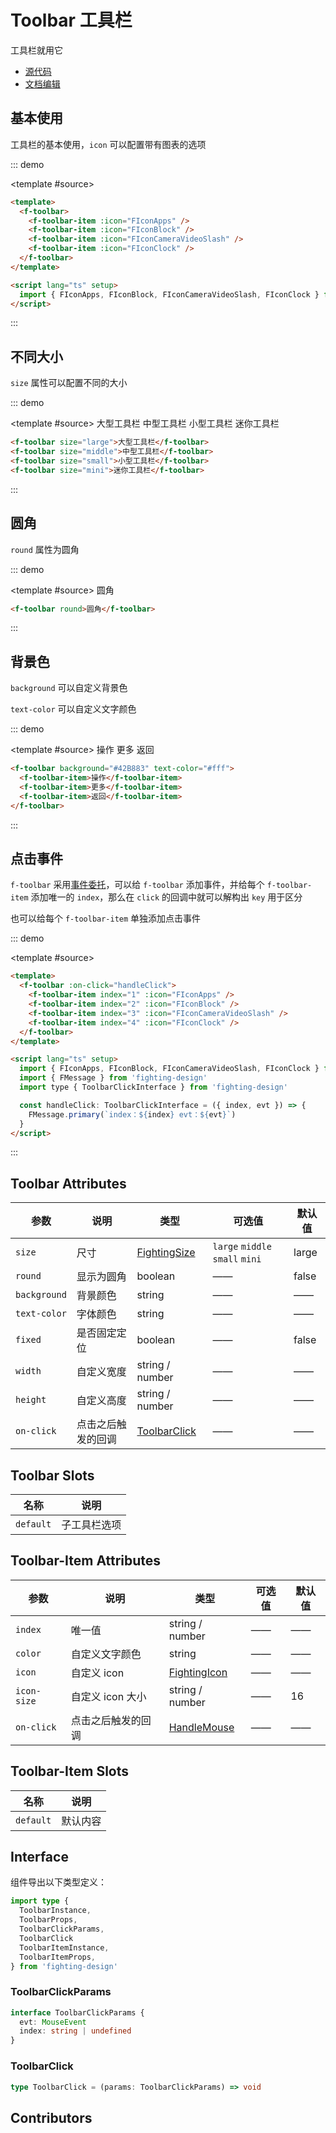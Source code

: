 # Toolbar 工具栏

工具栏就用它

- [源代码](https://github.com/FightingDesign/fighting-design/tree/master/packages/fighting-design/toolbar)
- [文档编辑](https://github.com/FightingDesign/fighting-design/blob/master/docs/docs/components/toolbar.md)

## 基本使用

工具栏的基本使用，`icon` 可以配置带有图表的选项

::: demo

<template #source>
<f-toolbar>
<f-toolbar-item :icon="FIconApps" />
<f-toolbar-item :icon="FIconBlock" />
<f-toolbar-item :icon="FIconCameraVideoSlash" />
<f-toolbar-item :icon="FIconClock" />
</f-toolbar>
</template>

```html
<template>
  <f-toolbar>
    <f-toolbar-item :icon="FIconApps" />
    <f-toolbar-item :icon="FIconBlock" />
    <f-toolbar-item :icon="FIconCameraVideoSlash" />
    <f-toolbar-item :icon="FIconClock" />
  </f-toolbar>
</template>

<script lang="ts" setup>
  import { FIconApps, FIconBlock, FIconCameraVideoSlash, FIconClock } from '@fighting-design/fighting-icon'
</script>
```

:::

## 不同大小

`size` 属性可以配置不同的大小

::: demo

<template #source>
<f-toolbar size="large">大型工具栏</f-toolbar>
<f-toolbar size="middle">中型工具栏</f-toolbar>
<f-toolbar size="small">小型工具栏</f-toolbar>
<f-toolbar size="mini">迷你工具栏</f-toolbar>
</template>

```html
<f-toolbar size="large">大型工具栏</f-toolbar>
<f-toolbar size="middle">中型工具栏</f-toolbar>
<f-toolbar size="small">小型工具栏</f-toolbar>
<f-toolbar size="mini">迷你工具栏</f-toolbar>
```

:::

## 圆角

`round` 属性为圆角

::: demo

<template #source>
<f-toolbar round>圆角</f-toolbar>
</template>

```html
<f-toolbar round>圆角</f-toolbar>
```

:::

## 背景色

`background` 可以自定义背景色

`text-color` 可以自定义文字颜色

::: demo

<template #source>
<f-toolbar background="#42B883" text-color="#fff">
<f-toolbar-item>操作</f-toolbar-item>
<f-toolbar-item>更多</f-toolbar-item>
<f-toolbar-item>返回</f-toolbar-item>
</f-toolbar>

</template>

```html
<f-toolbar background="#42B883" text-color="#fff">
  <f-toolbar-item>操作</f-toolbar-item>
  <f-toolbar-item>更多</f-toolbar-item>
  <f-toolbar-item>返回</f-toolbar-item>
</f-toolbar>
```

:::

## 点击事件

`f-toolbar` 采用[事件委托](https://zh.javascript.info/event-delegation)，可以给 `f-toolbar` 添加事件，并给每个 `f-toolbar-item` 添加唯一的 `index`，那么在 `click` 的回调中就可以解构出 `key` 用于区分

也可以给每个 `f-toolbar-item` 单独添加点击事件

::: demo

<template #source>
<f-toolbar :on-click="handleClick">
<f-toolbar-item index="1" :icon="FIconApps" />
<f-toolbar-item index="2" :icon="FIconBlock" />
<f-toolbar-item index="3" :icon="FIconCameraVideoSlash" />
<f-toolbar-item index="4" :icon="FIconClock" />
</f-toolbar>
</template>

```html
<template>
  <f-toolbar :on-click="handleClick">
    <f-toolbar-item index="1" :icon="FIconApps" />
    <f-toolbar-item index="2" :icon="FIconBlock" />
    <f-toolbar-item index="3" :icon="FIconCameraVideoSlash" />
    <f-toolbar-item index="4" :icon="FIconClock" />
  </f-toolbar>
</template>

<script lang="ts" setup>
  import { FIconApps, FIconBlock, FIconCameraVideoSlash, FIconClock } from '@fighting-design/fighting-icon'
  import { FMessage } from 'fighting-design'
  import type { ToolbarClickInterface } from 'fighting-design'

  const handleClick: ToolbarClickInterface = ({ index, evt }) => {
    FMessage.primary(`index：${index} evt：${evt}`)
  }
</script>
```

:::

## Toolbar Attributes

| 参数         | 说明               | 类型                                                               | 可选值                          | 默认值 |
| ------------ | ------------------ | ------------------------------------------------------------------ | ------------------------------- | ------ |
| `size`       | 尺寸               | <a href="/components/interface.html#fightingsize">FightingSize</a> | `large` `middle` `small` `mini` | large  |
| `round`      | 显示为圆角         | boolean                                                            | ——                              | false  |
| `background` | 背景颜色           | string                                                             | ——                              | ——     |
| `text-color` | 字体颜色           | string                                                             | ——                              | ——     |
| `fixed`      | 是否固定定位       | boolean                                                            | ——                              | false  |
| `width`      | 自定义宽度         | string / number                                                    | ——                              | ——     |
| `height`     | 自定义高度         | string / number                                                    | ——                              | ——     |
| `on-click`   | 点击之后触发的回调 | <a href="#toolbarclick">ToolbarClick</a>                           | ——                              | ——     |

## Toolbar Slots

| 名称      | 说明         |
| --------- | ------------ |
| `default` | 子工具栏选项 |

## Toolbar-Item Attributes

| 参数        | 说明               | 类型                                                               | 可选值 | 默认值 |
| ----------- | ------------------ | ------------------------------------------------------------------ | ------ | ------ |
| `index`     | 唯一值             | string / number                                                    | ——     | ——     |
| `color`     | 自定义文字颜色     | string                                                             | ——     | ——     |
| `icon`      | 自定义 icon        | <a href="/components/interface.html#fightingicon">FightingIcon</a> | ——     | ——     |
| `icon-size` | 自定义 icon 大小   | string / number                                                    | ——     | 16     |
| `on-click`  | 点击之后触发的回调 | <a href="/components/interface.html#handlemouse">HandleMouse</a>   | ——     | ——     |

## Toolbar-Item Slots

| 名称      | 说明     |
| --------- | -------- |
| `default` | 默认内容 |

## Interface

组件导出以下类型定义：

```ts
import type {
  ToolbarInstance,
  ToolbarProps,
  ToolbarClickParams,
  ToolbarClick
  ToolbarItemInstance,
  ToolbarItemProps,
} from 'fighting-design'
```

### ToolbarClickParams

```ts
interface ToolbarClickParams {
  evt: MouseEvent
  index: string | undefined
}
```

### ToolbarClick

```ts
type ToolbarClick = (params: ToolbarClickParams) => void
```

## Contributors

<a href="https://github.com/Tyh2001" target="_blank">
  <f-avatar round src="https://avatars.githubusercontent.com/u/73180970?v=4" />
</a>

<a href="https://github.com/ECO-M" target="_blank">
  <f-avatar round src="https://avatars.githubusercontent.com/u/23503047?v=4" />
</a>

<script setup lang="ts">
  import { FIconApps, FIconBlock, FIconCameraVideoSlash, FIconClock } from '@fighting-design/fighting-icon'
  import { FMessage } from '../../../packages/fighting-design/index'

  const handleClick = ({ index, evt }) => {
    FMessage.primary(`index：${index} evt：${evt}`)
  }
</script>

<style scoped>
  .f-toolbar {
    margin: 10px 0;
  }
</style>
